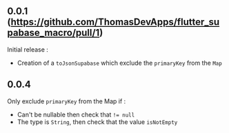## 0.0.1 (https://github.com/ThomasDevApps/flutter_supabase_macro/pull/1)

Initial release : 
- Creation of a `toJsonSupabase` which exclude the `primaryKey` from the `Map`

## 0.0.4

Only exclude `primaryKey` from the Map if :
- Can't be nullable then check that `!= null`
- The type is `String`, then check that the value `isNotEmpty`